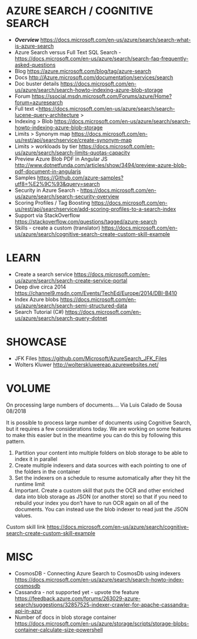# AZURE SEARCH / COGNITIVE SEARCH
* ***Overview*** <https://docs.microsoft.com/en-us/azure/search/search-what-is-azure-search>
* Azure Search versus Full Text SQL Search - <https://docs.microsoft.com/en-us/azure/search/search-faq-frequently-asked-questions> 
* Blog <https://azure.microsoft.com/blog/tag/azure-search>
* Docs <http://Azure.microsoft.com/documentation/services/search>
* Doc buster details <https://docs.microsoft.com/en-us/azure/search/search-howto-indexing-azure-blob-storage>
* Forum <https://ssocial.msdn.microsoft.com/Forums/azure/Home?forum=azuresearch>
* Full text <https://docs.microsoft.com/en-us/azure/search/search-lucene-query-architecture >
* Indexing > Blob <https://docs.microsoft.com/en-us/azure/search/search-howto-indexing-azure-blob-storage>
* Limits > Synonym map <https://docs.microsoft.com/en-us/rest/api/searchservice/create-synonym-map>
* Limits > workloads by tier <https://docs.microsoft.com/en-us/azure/search/search-limits-quotas-capacity>
* Preview Azure Blob PDF in Angular JS <http://www.dotnetfunda.com/articles/show/3494/preview-azure-blob-pdf-document-in-angularjs>
* Samples <https://Github.com/azure-samples?utf8=%E2%9C%93&query=search>
* Security in Azure Search - <https://docs.microsoft.com/en-us/azure/search/search-security-overview>
* Scoring Profiles / Tag Boosting <https://docs.microsoft.com/en-us/rest/api/searchservice/add-scoring-profiles-to-a-search-index>
* Support via StackOverflow <https://stackoverflow.com/questions/tagged/azure-search>
* Skills - create a custom (translator) <https://docs.microsoft.com/en-us/azure/search/cognitive-search-create-custom-skill-example>

# LEARN

* Create a search service <https://docs.microsoft.com/en-us/azure/search/search-create-service-portal>
* Deep dive circa 2014 <https://channel9.msdn.com/Events/TechEd/Europe/2014/DBI-B410>
* Index Azure blobs <https://docs.microsoft.com/en-us/azure/search/search-semi-structured-data>
* Search Tutorial (C#) <https://docs.microsoft.com/en-us/azure/search/search-query-dotnet>

# SHOWCASE

* JFK Files <https://github.com/Microsoft/AzureSearch_JFK_Files>
* Wolters Kluwer <http://wolterskluwereap.azurewebsites.net/>

# VOLUME
On processing large numbers of documents.... Via Luis Calado de Sousa 08/2018

It is possible to process large number of documents using Cognitive Search, but it requires a few considerations today.  We are working on some features to make this easier but in the meantime you can do this by following this pattern.

1. Partition your content into multiple folders on blob storage to be able to index it in parallel
2. Create multiple indexers and data sources with each pointing to one of the folders in the container
3. Set the indexers on a schedule to resume automatically after they hit the runtime limit
4. Important. Create a custom skill that puts the OCR and other enriched data into blob storage as JSON (or another store) so that if you need to rebuild your index you don’t have to run OCR again on all of the documents.  You can instead use the blob indexer to read just the JSON values.

Custom skill link <https://docs.microsoft.com/en-us/azure/search/cognitive-search-create-custom-skill-example>

# MISC

* CosmosDB - Connecting Azure Search to CosmosDb using indexers <https://docs.microsoft.com/en-us/azure/search/search-howto-index-cosmosdb>
* Cassandra - not supported yet - upvote the feature <https://feedback.azure.com/forums/263029-azure-search/suggestions/32857525-indexer-crawler-for-apache-cassandra-api-in-azur>
* Number of docs in blob storage container <https://docs.microsoft.com/en-us/azure/storage/scripts/storage-blobs-container-calculate-size-powershell>
